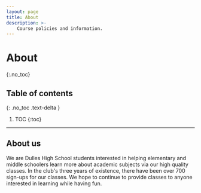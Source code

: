 ```yaml
---
layout: page
title: About
description: >-
    Course policies and information.
---
```


# About
{:.no_toc}

## Table of contents
{: .no_toc .text-delta }

1. TOC
{:toc}

---

## About us

We are Dulles High School students interested in helping elementary and middle schoolers learn more about academic subjects via our high quality classes. In the club's three years of existence, there have been over 700 sign-ups for our classes. We hope to continue to provide classes to anyone interested in learning while having fun. 
